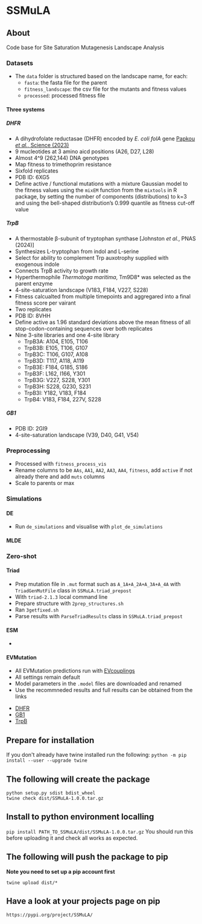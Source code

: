 # SSMuLA

## About

Code base for Site Saturation Mutagenesis Landscape Analysis

### Datasets
* The `data` folder is structured based on the landscape name, for each:
    - `fasta`: the fasta file for the parent
    - `fitness_landscape`: the csv file for the mutants and fitness values
    - `processed`: processed fitness file

#### Three systems
##### DHFR
* A dihydrofolate reductasae (DHFR) encoded by *E. coli folA* gene [Papkou *et al.*, Science (2023)](https://www.science.org/doi/full/10.1126/science.adh3860)
* 9 mucleotides at 3 amino aicd positions (A26, D27, L28)
* Almost 4^9 (262,144) DNA genotypes
* Map fitness to trimethoprim resistance
* Sixfold replicates
* PDB ID: 6XG5
* Define active / functional mutations with a mixture Gaussian model to the fitness values using the `mixEM` function from the `mixtools` in R package, by setting the number of components (distributions) to k=3 and using the bell-shaped distribution’s 0.999 quantile as fitness cut-off value
##### TrpB
* A thermostable β-subunit of tryptophan synthase [Johnston *et al.*, PNAS (2024)]
* Synthesizes L-tryptophan from indol and L-serine
* Select for ability to complement Trp auxotrophy supplied with exogenous indole
* Connects TrpB activity to growth rate
* Hyperthermophile *Thermotoga maritima*, Tm9D8* was selected as the parent enzyme
* 4-site-saturation landscape (V183, F184, V227, S228)
* Fitness calcualted from multiple timepoints and aggregared into a final fitness score per vairant
* Two replicates
* PDB ID: 8VHH
* Define active as 1.96 standard deviations above the mean fitness of all stop-codon-containing sequences over both replicates
* Nine 3-site libraries and one 4-site library
    * TrpB3A: A104, E105, T106
    * TrpB3B: E105, T106, G107
    * TrpB3C: T106, G107, A108
    * TrpB3D: T117, A118, A119
    * TrpB3E: F184, G185, S186
    * TrpB3F: L162, I166, Y301
    * TrpB3G: V227, S228, Y301
    * TrpB3H: S228, G230, S231
    * TrpB3I: Y182, V183, F184
    * TrpB4: V183, F184, 227V, S228
##### GB1
* PDB ID: 2GI9
* 4-site-saturation landscape (V39, D40, G41, V54)

### Preprocessing
* Processed with `fitness_process_vis`
* Rename columns to be `AAs`, `AA1`, `AA2`, `AA3`, `AA4`, `fitness`, add `active` if not already there and add `muts` columns
* Scale to parents or max

### Simulations
#### DE
* Run `de_simulations` and visualise with `plot_de_simulations`
#### MLDE

### Zero-shot
#### Triad
* Prep mutation file in `.mut` format such as `A_1A+A_2A+A_3A+A_4A` with `TriadGenMutFile` class in `SSMuLA.triad_prepost` 
* With `triad-2.1.3` local command line
* Prepare structure with `2prep_structures.sh`
* Ran `3getfixed.sh`
* Parse results with `ParseTriadResults` class in `SSMuLA.triad_prepost` 
#### ESM
* 
#### EVMutation
* All EVMutation predictions run with [EVcouplings](https://v2.evcouplings.org/)
* All settings remain default
* Model parameters in the `.model` files are downloaded and renamed
* Use the recommneded results and full results can be obtained from the links
- [DHFR](https://v2.evcouplings.org/results/057bbf069e4b43789bd87bd22b9982ab)
- [GB1](https://v2.evcouplings.org/results/c12744e78f4744ee8102d8021c243398)
- [TrpB](https://v2.evcouplings.org/results/db0701748dce4dfe8f27ac5a535391bf)

## Prepare for installation

If you don't already have twine installed run the following:
`python -m pip install --user --upgrade twine`

## The following will create the package
```
python setup.py sdist bdist_wheel
twine check dist/SSMuLA-1.0.0.tar.gz
```

## Install to python environment localling

`pip install PATH_TO_SSMuLA/dist/SSMuLA-1.0.0.tar.gz`
You should run this before uploading it and check all works as expected.

## The following will push the package to pip 
**Note you need to set up a pip account first**

```
twine upload dist/*
```

## Have a look at your projects page on pip

`https://pypi.org/project/SSMuLA/`
